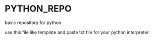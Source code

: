 # PYTHON_REPO
basic repository for python

use this file like template and paste txt file for your python interpreter
